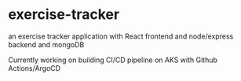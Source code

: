 # exercise-tracker
an exercise tracker application with React frontend and node/express backend and mongoDB

Currently working on building CI/CD pipeline on AKS with Github Actions/ArgoCD
